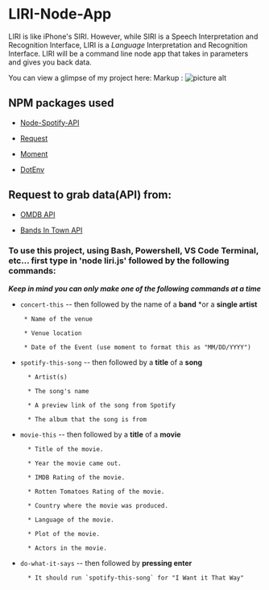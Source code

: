 # LIRI-Node-App

LIRI is like iPhone's SIRI. However, while SIRI is a Speech Interpretation and Recognition Interface, LIRI is a _Language_ Interpretation and Recognition Interface. LIRI will be a command line node app that takes in parameters and gives you back data.

You can view a glimpse of my project here:
Markup : ![picture alt](http://i37.photobucket.com/albums/e81/michaelxiong_/For%20School/LIRI_Bot_zpsrd9d3kzo.png "Title is optional")

## NPM packages used

   * [Node-Spotify-API](https://www.npmjs.com/package/node-spotify-api)

   * [Request](https://www.npmjs.com/package/request)

   * [Moment](https://www.npmjs.com/package/moment)

   * [DotEnv](https://www.npmjs.com/package/dotenv)
   
## Request to grab data(API) from:
   
   * [OMDB API](http://www.omdbapi.com)
   
   * [Bands In Town API](http://www.artists.bandsintown.com/bandsintown-api)
   
### To use this project, using Bash, Powershell, VS Code Terminal, etc... first type in 'node liri.js' followed by the following commands:
   
   **_Keep in mind you can only make one of the following commands at a time_**

   * `concert-this` -- then followed by the name of a **band** *or a **single artist**
          
          * Name of the venue

          * Venue location

          * Date of the Event (use moment to format this as "MM/DD/YYYY")

   * `spotify-this-song` -- then followed by a **title** of a **song**
          
           * Artist(s)

           * The song's name

           * A preview link of the song from Spotify

           * The album that the song is from

   * `movie-this` -- then followed by a **title** of a **movie**
   
           * Title of the movie.
           
           * Year the movie came out.
           
           * IMDB Rating of the movie.
           
           * Rotten Tomatoes Rating of the movie.
           
           * Country where the movie was produced.
           
           * Language of the movie.
           
           * Plot of the movie.
           
           * Actors in the movie.

   * `do-what-it-says` -- then followed by **pressing enter**
   
           * It should run `spotify-this-song` for "I Want it That Way"
